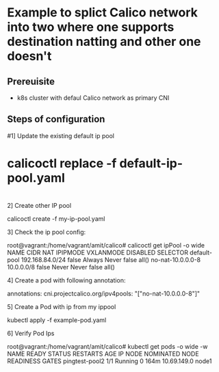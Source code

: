 

# Example to splict Calico network into two where one supports destination natting and other one doesn't

## Prereuisite

- k8s cluster with defaul Calico network as primary CNI


## Steps of configuration 

#1] Update the existing default ip pool
# calicoctl replace -f default-ip-pool.yaml 
#

2] Create other IP pool

calicoctl create -f my-ip-pool.yaml 

3] Check the ip pool config:

root@vagrant:/home/vagrant/amit/calico# calicoctl get ipPool -o wide
NAME                CIDR              NAT     IPIPMODE   VXLANMODE   DISABLED   SELECTOR
default-pool        192.168.84.0/24   false   Always     Never       false      all()
no-nat-10.0.0.0-8   10.0.0.0/8        false   Never      Never       false      all()

4] Create a pod with following annotation:

annotations:
    cni.projectcalico.org/ipv4pools: "[\"no-nat-10.0.0.0-8\"]"

5] Create a Pod with ip from my ippool 

kubectl apply -f example-pod.yaml 

6] Verify  Pod Ips

root@vagrant:/home/vagrant/amit/calico# kubectl get pods -o wide -w
NAME             READY   STATUS    RESTARTS   AGE    IP            NODE    NOMINATED NODE   READINESS GATES
pingtest-pool2   1/1     Running   0          164m   10.69.149.0   node1   <none>           <none>




